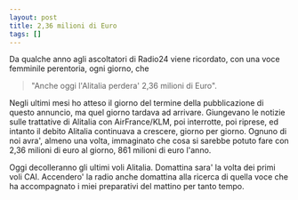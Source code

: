 ```yaml
---
layout: post
title: 2,36 milioni di Euro
tags: []
---
```


Da qualche anno agli ascoltatori di Radio24 viene ricordato, con una voce femminile perentoria, ogni giorno, che

> "Anche oggi l'Alitalia perdera' 2,36 milioni di Euro".

Negli ultimi mesi ho atteso il giorno del termine della pubblicazione di questo annuncio, ma quel giorno tardava ad arrivare. Giungevano le notizie sulle trattative di Alitalia con AirFrance/KLM, poi interrotte, poi riprese, ed intanto il debito Alitalia continuava a crescere, giorno per giorno.
Ognuno di noi avra', almeno una volta, immaginato che cosa si sarebbe potuto fare con 2,36 milioni di euro al giorno, 861 milioni di euro l'anno.

Oggi decolleranno gli ultimi voli Alitalia. Domattina sara' la volta dei primi voli CAI. Accendero' la radio anche domattina alla ricerca di quella voce che ha accompagnato i miei preparativi del mattino per tanto tempo.
